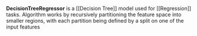 **DecisionTreeRegressor** is a [[Decision Tree]] model used for [[Regression]] tasks. Algorithm works by recursively partitioning the feature space into smaller regions, with each partition being defined by a split on one of the input features